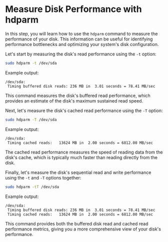 # Measure Disk Performance with hdparm

In this step, you will learn how to use the `hdparm` command to measure the performance of your disk. This information can be useful for identifying performance bottlenecks and optimizing your system's disk configuration.

Let's start by measuring the disk's read performance using the `-t` option:

```bash
sudo hdparm -t /dev/sda
```

Example output:

```
/dev/sda:
 Timing buffered disk reads: 236 MB in  3.01 seconds = 78.41 MB/sec
```

This command measures the disk's buffered read performance, which provides an estimate of the disk's maximum sustained read speed.

Next, let's measure the disk's cached read performance using the `-T` option:

```bash
sudo hdparm -T /dev/sda
```

Example output:

```
/dev/sda:
 Timing cached reads:   13624 MB in  2.00 seconds = 6812.00 MB/sec
```

The cached read performance measures the speed of reading data from the disk's cache, which is typically much faster than reading directly from the disk.

Finally, let's measure the disk's sequential read and write performance using the `-t` and `-T` options together:

```bash
sudo hdparm -tT /dev/sda
```

Example output:

```
/dev/sda:
 Timing buffered disk reads: 236 MB in  3.01 seconds = 78.41 MB/sec
 Timing cached reads:   13624 MB in  2.00 seconds = 6812.00 MB/sec
```

This command provides both the buffered disk read and cached read performance metrics, giving you a more comprehensive view of your disk's performance.
